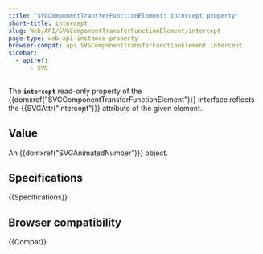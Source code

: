 ```yaml
---
title: "SVGComponentTransferFunctionElement: intercept property"
short-title: intercept
slug: Web/API/SVGComponentTransferFunctionElement/intercept
page-type: web-api-instance-property
browser-compat: api.SVGComponentTransferFunctionElement.intercept
sidebar:
  - apiref:
      - SVG
---
```


The **`intercept`** read-only property of the {{domxref("SVGComponentTransferFunctionElement")}} interface reflects the {{SVGAttr("intercept")}} attribute of the given element.

## Value

An {{domxref("SVGAnimatedNumber")}} object.

## Specifications

{{Specifications}}

## Browser compatibility

{{Compat}}
